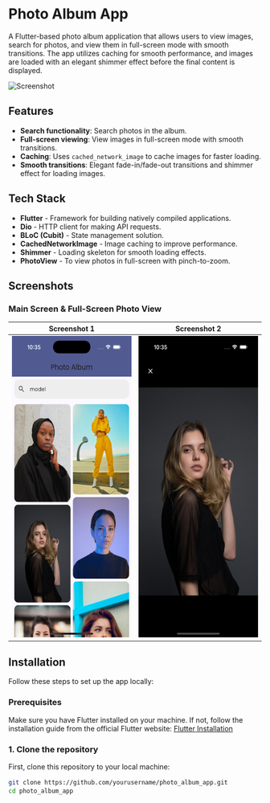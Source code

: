 # Photo Album App

A Flutter-based photo album application that allows users to view images, search for photos, and view them in full-screen mode with smooth transitions. The app utilizes caching for smooth performance, and images are loaded with an elegant shimmer effect before the final content is displayed.

![Screenshot](./assets/screenshot.png)

## Features
- **Search functionality**: Search photos in the album.
- **Full-screen viewing**: View images in full-screen mode with smooth transitions.
- **Caching**: Uses `cached_network_image` to cache images for faster loading.
- **Smooth transitions**: Elegant fade-in/fade-out transitions and shimmer effect for loading images.

## Tech Stack
- **Flutter** - Framework for building natively compiled applications.
- **Dio** - HTTP client for making API requests.
- **BLoC (Cubit)** - State management solution.
- **CachedNetworkImage** - Image caching to improve performance.
- **Shimmer** - Loading skeleton for smooth loading effects.
- **PhotoView** - To view photos in full-screen with pinch-to-zoom.

## Screenshots

### Main Screen & Full-Screen Photo View

| Screenshot 1 | Screenshot 2 |
|--------------|--------------|
| <img src="./assets/main_screen.png" width="300" height="600"> | <img src="./assets/full_screen_view.png" width="300" height="600"> |


## Installation

Follow these steps to set up the app locally:

### Prerequisites
Make sure you have Flutter installed on your machine. If not, follow the installation guide from the official Flutter website: [Flutter Installation](https://flutter.dev/docs/get-started/install)

### 1. Clone the repository
First, clone this repository to your local machine:
```bash
git clone https://github.com/yourusername/photo_album_app.git
cd photo_album_app

